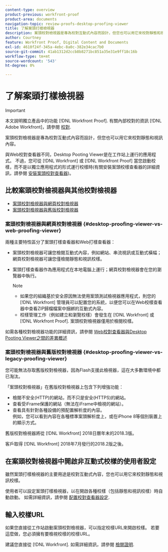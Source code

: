 ```yaml
---
content-type: overview
product-previous: workfront-proof
product-area: documents
navigation-topic: review-proofs-desktop-proofing-viewer
title: 了解案頭打樣檢視器
description: 案頭校對檢視器是專為校對互動式內容而設計，但您也可以用它來校對靜態和視訊內容。
author: Courtney
feature: Workfront Proof, Digital Content and Documents
exl-id: 4610f24f-345a-4ebc-8a0c-382e34cac7b0
source-git-commit: 41ab1312d2ccb8b8271bc851a35e31e9ff18c16b
workflow-type: tm+mt
source-wordcount: '543'
ht-degree: 0%

---
```


# 了解案頭打樣檢視器

>[!IMPORTANT]
>
>本文說明獨立產品中的功能 [!DNL Workfront Proof]. 有關內部校對的資訊 [!DNL Adobe Workfront]，請參閱 [校對](../../../review-and-approve-work/proofing/proofing.md).

案頭校對檢視器是專為校對互動式內容而設計，但您也可以用它來校對靜態和視訊內容。

與Web校對查看器不同，Desktop Pooting Viewer是在工作站上運行的應用程式。 不過，您可從 [!DNL Workfront] 或 [!DNL Workfront Proof] 當您啟動校樣，而不是以獨立應用程式的形式運行校樣時(有關安裝案頭校樣查看器的詳細資訊，請參閱 [安裝案頭校對查看器](../../../review-and-approve-work/proofing/use-the-desktop-proofing-viewer/installing-desktop-proofing-viewer.md))。

## 比較案頭校對檢視器與其他校對檢視器

* [案頭校對檢視器與網頁校對檢視器](#desktop-proofing-viewer-vs-web-proofing-viewer)
* [案頭校對檢視器與舊版校對檢視器](#desktop-proofing-viewer-vs-legacy-proofing-viewer)

### 案頭校對檢視器與網頁校對檢視器 {#desktop-proofing-viewer-vs-web-proofing-viewer}

兩種主要特性區分了案頭打樣查看器和Web打樣查看器：

* 案頭校對檢視器可讓您檢閱互動式內容，例如網站、串流視訊或互動式橫幅；網頁校對檢視器可讓您僅檢閱靜態和視訊校樣。
* 案頭打樣查看器作為應用程式在本地電腦上運行；網頁校對檢視器會在您的瀏覽器中執行。

   >[!NOTE]
   >
   >   * 如果您的組織基於安全原因無法使用案頭測試檢視器應用程式，則您的 [!DNL Workfront] 管理員可以配置您的系統，以便您可以在Web校樣查看器中查看ZIP歸檔檔案中捆綁的互動式內容。
   >   * 校樣管理工作（例如建立和瀏覽校樣）會發生在 [!DNL Workfront] 或 [!DNL Workfront Proof]. 案頭校對檢視器僅用於檢閱校樣。



如需各種校對檢視器功能的詳細資訊，請參閱 [Web校對查看器與Desktop Pooting Viewer之間的差異概述](../../../review-and-approve-work/proofing/proofing-overview/understand-differences-between-web-viewer.md)

### 案頭校對檢視器與舊版校對檢視器 {#desktop-proofing-viewer-vs-legacy-proofing-viewer}

您可能無法存取舊版校對檢視器，因為Flash支援此檢視器，這在大多數環境中都已淘汰。

「案頭校對檢視器」在舊版校對檢視器上包含下列增強功能：

* 檢閱不安全(HTTP)的網站，而不只是安全(HTTPS)的網站。
* 查看受iFrame保護的網站（無法在iFrame中檢視的網站）。
* 查看具有針對各種設備的預配置解析度的內容。\
   例如，您可以看到內容在各種標準案頭解析度上，或在iPhone 8等個別裝置上的顯示方式。

舊版校對檢視器將從 [!DNL Workfront] 2018日曆年末的2018.3版。

客戶取得 [!DNL Workfront] 2018年7月發行的2018.2版之後。

## 在案頭校對檢視器中開啟非互動式校樣的使用者設定

雖然案頭打樣檢視器的主要用途是校對互動式內容，您也可以用它來校對靜態和視訊校樣。

使用者可以設定案頭打樣檢視器，以在開啟各種校樣（包括靜態和視訊校樣）時自動啟動。 如需詳細資訊，請參閱 [配置校對查看器設定](../../../review-and-approve-work/proofing/reviewing-proofs-within-workfront/configure-proofing-viewer-settings.md).

## 輸入校樣URL

如果您直接從工作站啟動案頭校對檢視器，可以指定校樣URL來開啟校樣。 若要這麼做，您必須擁有要檢視校樣的校樣URL。

建議您直接從 [!DNL Workfront]. 如需詳細資訊，請參閱 [檢閱證明](../../../review-and-approve-work/proofing/reviewing-proofs-within-workfront/review-a-proof/review-a-proof.md).
